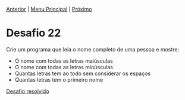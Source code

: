 [Anterior](Desafio021.md) | [Menu Principal](/README.md/) | [Próximo](Desafio023.md)  

# Desafio 22  

Crie um programa que leia o nome completo de uma pessoa e mostre:  
- O nome com todas as letras maiúsculas
- O nome com todas as letras minúsculas
- Quantas letras tem ao todo sem considerar os espaços
- Quantas letras tem o primeiro nome

[Desafio resolvido](/Desafios/desafio022.py/)